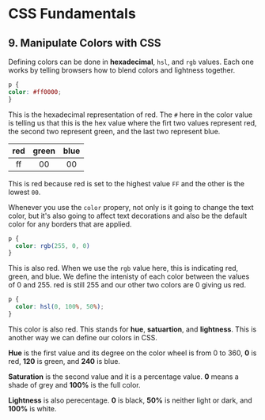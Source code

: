 # CSS Fundamentals

## 9. Manipulate Colors with CSS

Defining colors can be done in **hexadecimal**, `hsl`, and `rgb` values. Each one works by telling browsers how to blend colors and lightness together.

```CSS
p {
color: #ff0000;
}
```

This is the hexadecimal representation of red. The `#` here in the color value is telling us that this is the hex value where the firt two values represent red, the second two represent green, and the last two represent blue.

| red | green | blue |
| :-: | :---: | :--: |
| ff  |  00   |  00  |

This is red because red is set to the highest value `FF` and the other is the lowest `00`.

Whenever you use the `color` propery, not only is it going to change the text color, but it's also going to affect text decorations and also be the default color for any borders that are applied.

```CSS
p {
  color: rgb(255, 0, 0)
}
```

This is also red. When we use the `rgb` value here, this is indicating red, green, and blue. We define the intenisty of each color between the values of 0 and 255. red is still 255 and our other two colors are 0 giving us red.

```CSS
p {
  color: hsl(0, 100%, 50%);
}
```

This color is also red. This stands for **hue**, **satuartion**, and **lightness**. This is another way we can define our colors in CSS.

**Hue** is the first value and its degree on the color wheel is from 0 to 360, **0** is red, **120** is green, and **240** is blue.

**Saturation** is the second value and it is a percentage value. **0** means a shade of grey and **100%** is the full color.

**Lightness** is also perecentage. **0** is black, **50%** is neither light or dark, and **100%** is white.

